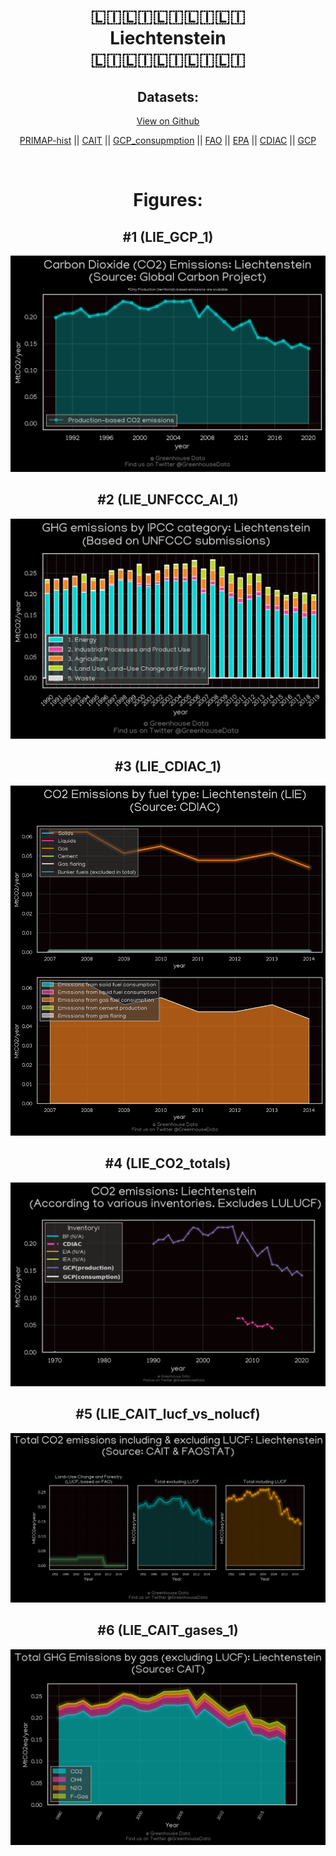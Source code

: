 
<center>
<h1 align="center">
🇱🇮🇱🇮🇱🇮🇱🇮🇱🇮
<br>
Liechtenstein
<br>
🇱🇮🇱🇮🇱🇮🇱🇮🇱🇮
</h1>
<h2>Datasets:</h2>
<p><a href="https://github.com/dquintani/GreenhouseData/tree/master/country_data/LIE_Liechtenstein/data">View on Github</a>
<br></p><p><a href="data/LIE_PRIMAP-hist.csv">PRIMAP-hist</a> || <a href="data/LIE_CAIT.csv">CAIT</a> || <a href="data/LIE_GCP_consupmption.csv">GCP_consupmption</a> || <a href="data/LIE_FAO.csv">FAO</a> || <a href="data/LIE_EPA.csv">EPA</a> || <a href="data/LIE_CDIAC.csv">CDIAC</a> || <a href="data/LIE_GCP.csv">GCP</a></p><p><br></p>
<h1>Figures:</h1><h2>#1 (LIE_GCP_1)</h2>
<p><img alt="" src="figures/LIE_GCP_1.png" /></p><h2>#2 (LIE_UNFCCC_AI_1)</h2>
<p><img alt="" src="figures/LIE_UNFCCC_AI_1.png" /></p><h2>#3 (LIE_CDIAC_1)</h2>
<p><img alt="" src="figures/LIE_CDIAC_1.png" /></p><h2>#4 (LIE_CO2_totals)</h2>
<p><img alt="" src="figures/LIE_CO2_totals.png" /></p><h2>#5 (LIE_CAIT_lucf_vs_nolucf)</h2>
<p><img alt="" src="figures/LIE_CAIT_lucf_vs_nolucf.png" /></p><h2>#6 (LIE_CAIT_gases_1)</h2>
<p><img alt="" src="figures/LIE_CAIT_gases_1.png" /></p>